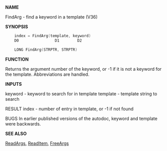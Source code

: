 
**NAME**

FindArg - find a keyword in a template (V36)

**SYNOPSIS**

```c
    index = FindArg(template, keyword)
    D0                D1        D2

    LONG FindArg(STRPTR, STRPTR)

```
**FUNCTION**

Returns the argument number of the keyword, or -1 if it is not a
keyword for the template.  Abbreviations are handled.

**INPUTS**

keyword  - keyword to search for in template
template - template string to search

RESULT
index - number of entry in template, or -1 if not found

BUGS
In earlier published versions of the autodoc, keyword and template
were backwards.

**SEE ALSO**

[ReadArgs](ReadArgs.md), [ReadItem](ReadItem.md), [FreeArgs](FreeArgs.md)
